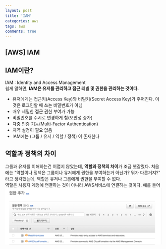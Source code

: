 ```yaml
---
layout: post
title: 'IAM'
categories: aws
tags: aws
comments: true
---
```


## [AWS] IAM

## IAM이란?
IAM : Identity and Access Management  
쉽게 말하면, **IAM은 유저를 관리하고 접근 레벨 및 권한을 관리하는 것이다.**  

- 유저에게는 접근키(Access Key)와 비밀키(Secret Access Key)가 주어진다. 이것은 로그인할 때 쓰는 비밀번호가 아님
- 매우 세밀한 접근 권한 부여가 가능
- 비밀번호를 수시로 변경하게 함(보안성 증가)
- 다중 인증 기능(Multi-Factor Authentication)
- 지역 설정이 필요 없음
- IAM에는 (그룹 / 유저 / 역할 / 정책) 이 존재한다

## 역할과 정책의 차이
그룹과 유저를 이해하는건 어렵지 않았는데, **역할과 정책의 차이**가 조금 헷갈렸다. 처음에는 "역할이나 정책은 그룹이나 유저에게 권한을 부여하는거 아닌가? 뭐가 다른거지?" 라고 생각했는데, 역할은 유저나 그룹에게 권한을 부여할 수 없다.  
역할은 사용자 계정에 연결하는 것이 아니라 AWS서비스에 연결하는 것이다. 예를 들어 
![Alt text](image.png)

